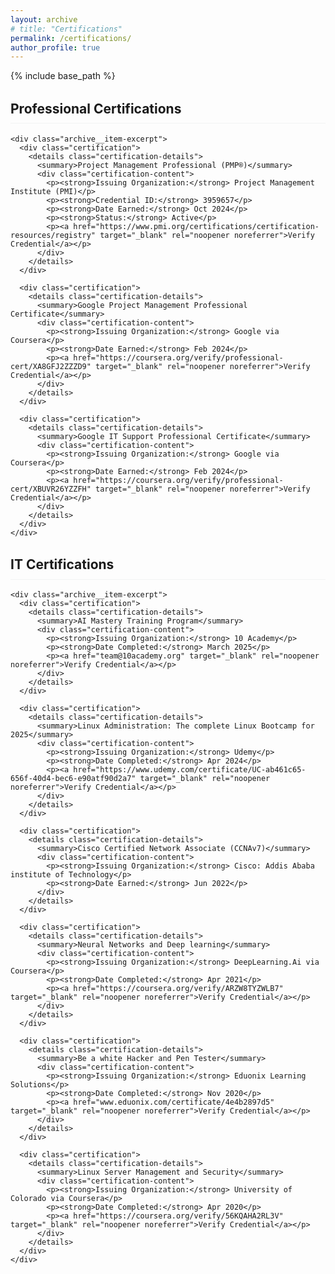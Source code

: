 ```yaml
---
layout: archive
# title: "Certifications"
permalink: /certifications/
author_profile: true
---
```


{% include base_path %}

<!-- Professional Certifications -->
<div class="grid__wrapper">
  <div class="archive__item">
    <h2 class="archive__item-title">Professional Certifications</h2>
    
    <div class="archive__item-excerpt">
      <div class="certification">
        <details class="certification-details">
          <summary>Project Management Professional (PMP®)</summary>
          <div class="certification-content">
            <p><strong>Issuing Organization:</strong> Project Management Institute (PMI)</p>
            <p><strong>Credential ID:</strong> 3959657</p>
            <p><strong>Date Earned:</strong> Oct 2024</p>
            <p><strong>Status:</strong> Active</p>
            <p><a href="https://www.pmi.org/certifications/certification-resources/registry" target="_blank" rel="noopener noreferrer">Verify Credential</a></p>
          </div>
        </details>
      </div>

      <div class="certification">
        <details class="certification-details">
          <summary>Google Project Management Professional Certificate</summary>
          <div class="certification-content">
            <p><strong>Issuing Organization:</strong> Google via Coursera</p>
            <p><strong>Date Earned:</strong> Feb 2024</p>
            <p><a href="https://coursera.org/verify/professional-cert/XA8GFJ2ZZZD9" target="_blank" rel="noopener noreferrer">Verify Credential</a></p>
          </div>
        </details>
      </div>

      <div class="certification">
        <details class="certification-details">
          <summary>Google IT Support Professional Certificate</summary>
          <div class="certification-content">
            <p><strong>Issuing Organization:</strong> Google via Coursera</p>
            <p><strong>Date Earned:</strong> Feb 2024</p>
            <p><a href="https://coursera.org/verify/professional-cert/XBUVR26YZZFH" target="_blank" rel="noopener noreferrer">Verify Credential</a></p>
          </div>
        </details>
      </div>
    </div>
  </div>

  <!-- IT Certifications -->
  <div class="archive__item">
    <h2 class="archive__item-title">IT Certifications</h2>
    
    <div class="archive__item-excerpt">
      <div class="certification">
        <details class="certification-details">
          <summary>AI Mastery Training Program</summary>
          <div class="certification-content">
            <p><strong>Issuing Organization:</strong> 10 Academy</p>
            <p><strong>Date Completed:</strong> March 2025</p>
            <p><a href="team@10academy.org" target="_blank" rel="noopener noreferrer">Verify Credential</a></p>            
          </div>
        </details>
      </div>

      <div class="certification">
        <details class="certification-details">
          <summary>Linux Administration: The complete Linux Bootcamp for 2025</summary>
          <div class="certification-content">
            <p><strong>Issuing Organization:</strong> Udemy</p>         
            <p><strong>Date Completed:</strong> Apr 2024</p>
            <p><a href="https://www.udemy.com/certificate/UC-ab461c65-656f-40d4-bec6-e90atf90d2a7" target="_blank" rel="noopener noreferrer">Verify Credential</a></p>
          </div>
        </details>
      </div>

      <div class="certification">
        <details class="certification-details">
          <summary>Cisco Certified Network Associate (CCNAv7)</summary>
          <div class="certification-content">
            <p><strong>Issuing Organization:</strong> Cisco: Addis Ababa institute of Technology</p>
            <p><strong>Date Earned:</strong> Jun 2022</p>
          </div>
        </details>
      </div>

      <div class="certification">
        <details class="certification-details">
          <summary>Neural Networks and Deep learning</summary>
          <div class="certification-content">
            <p><strong>Issuing Organization:</strong> DeepLearning.Ai via Coursera</p>
            <p><strong>Date Completed:</strong> Apr 2021</p>
            <p><a href="https://coursera.org/verify/ARZW8TYZWLB7" target="_blank" rel="noopener noreferrer">Verify Credential</a></p>
          </div>
        </details>
      </div>

      <div class="certification">
        <details class="certification-details">
          <summary>Be a white Hacker and Pen Tester</summary>
          <div class="certification-content">
            <p><strong>Issuing Organization:</strong> Eduonix Learning Solutions</p>
            <p><strong>Date Completed:</strong> Nov 2020</p>
            <p><a href="www.eduonix.com/certificate/4e4b2897d5" target="_blank" rel="noopener noreferrer">Verify Credential</a></p>
          </div>
        </details>
      </div>

      <div class="certification">
        <details class="certification-details">
          <summary>Linux Server Management and Security</summary>
          <div class="certification-content">
            <p><strong>Issuing Organization:</strong> University of Colorado via Coursera</p>
            <p><strong>Date Completed:</strong> Apr 2020</p>
            <p><a href="https://coursera.org/verify/56KQAHA2RL3V" target="_blank" rel="noopener noreferrer">Verify Credential</a></p>
          </div>
        </details>
      </div>
    </div>
  </div>
</div>

<style>
.certification {
  margin-bottom: 1em;
  background-color: #f8f9fa;
}

.certification-details {
  width: 100%;
}

.certification-details summary {
  padding: 1em;
  cursor: pointer;
  font-size: 1.2em;
  font-weight: bold;
  color: #2980b9;
  border-left: 3px solid #2980b9;
  background-color: #f8f9fa;
  transition: all 0.3s ease;
}

.certification-details summary:hover {
  background-color: #eef2f5;
}

.certification-content {
  padding: 1em;
  border-left: 3px solid #2980b9;
  margin-top: 2px;
}

.certification-content p {
  margin: 0.5em 0;
}

.archive__item-title {
  margin-top: 1.5em;
  padding-bottom: 0.5em;
  border-bottom: 1px solid #f2f3f3;
}

/* Remove default details marker */
.certification-details > summary {
  list-style: none;
}

.certification-details > summary::-webkit-details-marker {
  display: none;
}

/* Add custom expand/collapse indicator */
.certification-details > summary::after {
  content: '+';
  float: right;
  font-size: 1.5em;
  line-height: 0.8;
  color: #2980b9;
}

.certification-details[open] > summary::after {
  content: '−';
}
</style>

